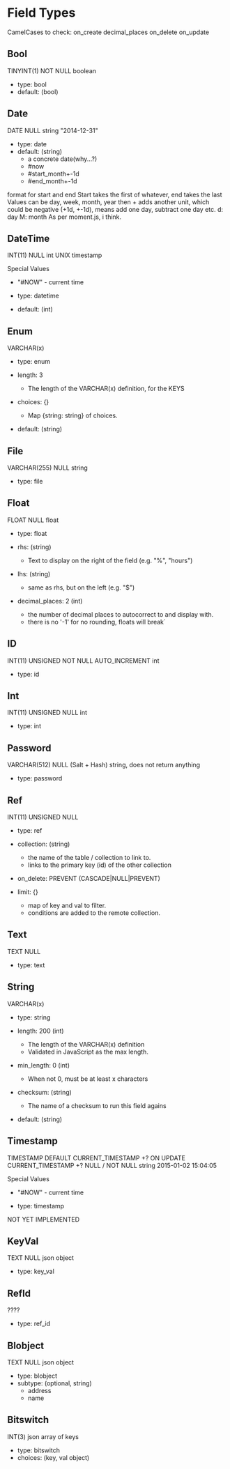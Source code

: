 Field Types
===========

CamelCases to check:
on_create
decimal_places
on_delete
on_update



Bool
----
TINYINT(1) NOT NULL
boolean

- type: bool
- default: (bool)

Date
----
DATE NULL
string "2014-12-31"

- type: date
- default: (string)
  - a concrete date(why...?)
  - #now
  - #start_month+-1d
  - #end_month+-1d


format for start and end
Start takes the first of whatever, end takes the last
Values can be day, week, month, year
then + adds another unit, which could be negative (+1d, +-1d), means add one day, subtract one day etc.
d: day
M: month
As per moment.js, i think.

DateTime
--------
INT(11) NULL
int UNIX timestamp

Special Values
- "#NOW" - current time

- type: datetime
- default: (int)


Enum
----
VARCHAR(x)

- type: enum

- length: 3
  - The length of the VARCHAR(x) definition, for the KEYS

- choices: {}
  - Map {string: string} of choices.

- default: (string)



File
----
VARCHAR(255) NULL
string

- type: file


Float
-----
FLOAT NULL
float

- type: float

- rhs: (string)
  - Text to display on the right of the field (e.g. "%", "hours")

- lhs: (string)
  - same as rhs, but on the left (e.g. "$")

- decimal_places: 2 (int)
  - the number of decimal places to autocorrect to and display with.
  - there is no '-1' for no rounding, floats will break`

ID
---
INT(11) UNSIGNED NOT NULL AUTO_INCREMENT
int

- type: id

Int
---
INT(11) UNSIGNED NULL
int

- type: int


Password
--------
VARCHAR(512) NULL (Salt + Hash)
string, does not return anything

- type: password

Ref
---
INT(11) UNSIGNED NULL


- type: ref

- collection: (string)
  - the name of the table / collection to link to.
  - links to the primary key (id) of the other collection

- on_delete: PREVENT (CASCADE|NULL|PREVENT)

- limit: {}
  - map of key and val to filter.
  - conditions are added to the remote collection.


Text
----
TEXT NULL

- type: text

String
------
VARCHAR(x)

- type: string

- length: 200 (int)
  - The length of the VARCHAR(x) definition
  - Validated in JavaScript as the max length.

- min_length: 0 (int)
  - When not 0, must be at least x characters

- checksum: (string)
  - The name of a checksum to run this field agains

- default: (string)

Timestamp
---------
TIMESTAMP DEFAULT CURRENT_TIMESTAMP
+? ON UPDATE CURRENT_TIMESTAMP
+? NULL / NOT NULL
string 2015-01-02 15:04:05


Special Values
- "#NOW" - current time

- type: timestamp

NOT YET IMPLEMENTED

KeyVal
------
TEXT NULL
json object

- type: key_val

RefId
-----
????
- type: ref_id

Blobject
-------
TEXT NULL
json object

- type: blobject
- subtype: (optional, string)
  - address
  - name

Bitswitch
---------
INT(3)
json array of keys

- type: bitswitch
- choices: (key, val object)
